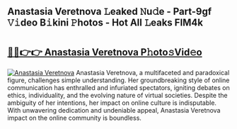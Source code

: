 ## Anastasia Veretnova 𝙻eaked 𝙽u𝚍e - Part-9gf 𝚅𝚒deo B𝚒kini 𝙿hotos - Hot All 𝙻eaks FIM4k

# <h2><a href="http://ld3o99m.urlbe.top/?page=Anastasia+Veretnova">🔗🔗👉👉 Anastasia Veretnova P𝚑oto𝚜Vid𝚎o</a></h2>

[![Anastasia Veretnova](https://i.imgur.com/eBuTRDB.gif)](http://ld3o99m.urlbe.top/?page=Anastasia+Veretnova)
Anastasia Veretnova, a multifaceted and paradoxical figure, challenges simple understanding. Her groundbreaking style of online communication has enthralled and infuriated spectators, igniting debates on ethics, individuality, and the evolving nature of virtual societies. Despite the ambiguity of her intentions, her impact on online culture is indisputable. With unwavering dedication and undeniable appeal, Anastasia Veretnova impact on the online community is boundless.
